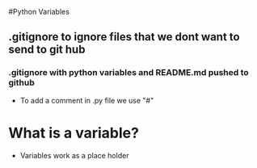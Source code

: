 #Python Variables 


## .gitignore to ignore files that we dont want to send to git hub

### .gitignore with python variables and README.md pushed to github

 - To add a comment in .py file we use "#"


# What is a variable? 

- Variables work as a place holder